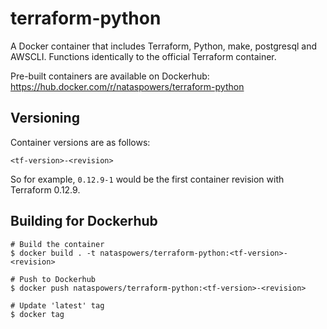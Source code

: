 # terraform-python

A Docker container that includes Terraform, Python, make, postgresql and AWSCLI.  Functions identically to the official Terraform container.

Pre-built containers are available on Dockerhub:
https://hub.docker.com/r/nataspowers/terraform-python

## Versioning
Container versions are as follows:

```
<tf-version>-<revision>
```

So for example, `0.12.9-1` would be the first container revision with Terraform 0.12.9.

## Building for Dockerhub

```
# Build the container
$ docker build . -t nataspowers/terraform-python:<tf-version>-<revision>

# Push to Dockerhub
$ docker push nataspowers/terraform-python:<tf-version>-<revision>

# Update 'latest' tag
$ docker tag
```
